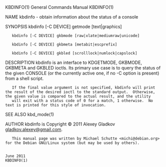 KBDINFO(1)                                                                                 General Commands Manual                                                                                 KBDINFO(1)

NAME
       kbdinfo - obtain information about the status of a console

SYNOPSIS
       kbdinfo [-C DEVICE] getmode [text|graphics]

       kbdinfo [-C DEVICE] gkbmode [raw|xlate|mediumraw|unicode]

       kbdinfo [-C DEVICE] gkbmeta [metabit|escprefix]

       kbdinfo [-C DEVICE] gkbled [scrolllock|numlock|capslock]

DESCRIPTION
       kbdinfo  is an interface to KDGETMODE, GKBMODE, GKBMETA and GKBLED ioctls.  Its primary use case is to query the status of the given CONSOLE (or the currently active one, if no -C option is present)
       from a shell script.

       If the final value argument is not specified, kbdinfo will print the result of the desired ioctl to the standard output.  Otherwise, the given value is compared to the actual result, and the utility
       will exit with a status code of 0 for a match, 1 otherwise.  No text is printed for this style of invocation.

SEE ALSO
       kbd_mode(1)

AUTHOR
       kbdinfo is Copyright © 2011 Alexey Gladkov <gladkov.alexey@gmail.com>.

       This manual page was written by Michael Schutte <michi@debian.org> for the Debian GNU/Linux system (but may be used by others).

                                                                                                  June 2011                                                                                        KBDINFO(1)

